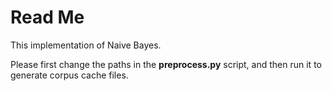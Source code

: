 # Read Me

This implementation of Naive Bayes.

Please first change the paths in the **preprocess.py** script, and then run it to generate corpus cache files. 